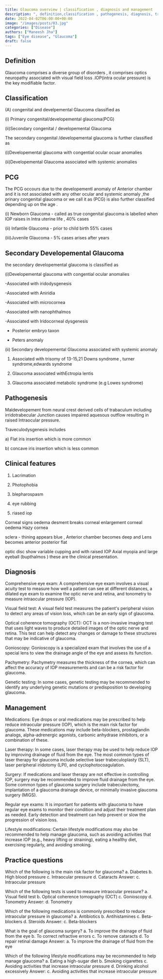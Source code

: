 ```yaml
---
title: Glaucoma overview | classification , diagnosis and management 
description: ", definition,classification , pathogenesis, diagnosis, treatment, "
date: 2022-04-02T06:00:00+00:00
image: "/images/posts/03.jpg"
categories: ["Disease"]
authors: ["Maneesh Jha"]
tags: ["Eye disease", "Glaucoma"]
draft: false
---
```

## Definition
Glaucoma comprises a diverse group of disorders , it comprises optics neuropathy associated with visual field loss .IOP(intra ocular pressure) is the key modifiable factor.

## Classification
(A) congenital and develpemental Glaucoma
classified as 

(i) Primary congenital/developemental glaucoma(PCG) 

(ii)Secondary congenital / developemental Glaucoma
              
The secondary congenital /developemental glaucoma is further classified as 

(i)Developemental glaucoma with congential ocular ocuar anomalies 

(ii)Developemental Glaucoma associated with systemic anomalies
                                                                           

## PCG
The PCG occours due to the developementl anomaly of Anterior chamber and it is not associated with any other ocular and systemic anomaly ,the prinary congenital glaucoma or we call it as (PCG) is also further classified  depending up on the age .

(i) Newborn Glaucoma - called as true congenital glaucoma is labelled when IOP raises in Intra uterine life , 40% cases

(ii) Infantile Glaucoma - prior to child birth 55% cases

(iii)Juvenile Glaucoma -  5% cases arises after  years 

## Secondary Developemental Glaucoma

the secondary developemental glaucoma is classified as

(i)Developemental glaucoma with congential ocular  anomalies 

-Associated with iridodysgenesis

-Associated with Aniridia

-Associated with microcornea

-Associated with nanophthalmos

-Associated with Iridocorneal dysgenesis

- Posterior embryo taxon

- Peters anomaly

(ii) Secondary developemental Glaucoma associated with systemic anomaly

1) Associated with trisomy of 13-15,21 Downs syndrome , turner syndrome,edwards syndrome

2) Glaucoma associated withEctropia lentis 

3) Glaucoma associated metabolic syndrome (e.g Lowes syndrome)


## Pathogenesis

Maldevelopement from neural crest derived cells of trabaculum including irridotrabecular Junction causes impaired aquesous outflow resulting in raised Intraocular pressure.

Traveculodysgenesis  includes 

a) Flat iris insertion which is more common

b) concave iris insertion which is less common


## Clinical features

1) Lacrimation

2) Photophobia

3) blepharospasm

4) eye rubbing

5) riased iop

Corneal signs
oedema 
desment breaks
corneal enlargement
corneal oedema
Hazy cornea

sclera - thining appears blue , Anterior chamber becomes deep and  Lens becomes anterior posterior flat

optic disc show variable cupping and with raised IOP Axial myopia and large eyeball (bupthalmos ) these are the clinical presentation.

## Diagnosis
Comprehensive eye exam: A comprehensive eye exam involves a visual acuity test to measure how well a patient can see at different distances, a dilated eye exam to examine the optic nerve and retina, and tonometry to measure intraocular pressure (IOP).

Visual field test: A visual field test measures the patient's peripheral vision to detect any areas of vision loss, which can be an early sign of glaucoma.

Optical coherence tomography (OCT): OCT is a non-invasive imaging test that uses light waves to produce detailed images of the optic nerve and retina. This test can help detect any changes or damage to these structures that may be indicative of glaucoma.

Gonioscopy: Gonioscopy is a specialized exam that involves the use of a special lens to view the drainage angle of the eye and assess its function.

Pachymetry: Pachymetry measures the thickness of the cornea, which can affect the accuracy of IOP measurements and can be a risk factor for glaucoma.

Genetic testing: In some cases, genetic testing may be recommended to identify any underlying genetic mutations or predisposition to developing glaucoma.
## Management
Medications: Eye drops or oral medications may be prescribed to help reduce intraocular pressure (IOP), which is the main risk factor for glaucoma. These medications may include beta-blockers, prostaglandin analogs, alpha-adrenergic agonists, carbonic anhydrase inhibitors, or a combination of these.

Laser therapy: In some cases, laser therapy may be used to help reduce IOP by improving drainage of fluid from the eye. The most common types of laser therapy for glaucoma include selective laser trabeculoplasty (SLT), laser peripheral iridotomy (LPI), and cyclophotocoagulation.

Surgery: If medications and laser therapy are not effective in controlling IOP, surgery may be recommended to improve fluid drainage from the eye. Some common types of glaucoma surgery include trabeculectomy, implantation of a glaucoma drainage device, or minimally invasive glaucoma surgery (MIGS).

Regular eye exams: It is important for patients with glaucoma to have regular eye exams to monitor their condition and adjust their treatment plan as needed. Early detection and treatment can help prevent or slow the progression of vision loss.

Lifestyle modifications: Certain lifestyle modifications may also be recommended to help manage glaucoma, such as avoiding activities that increase IOP (e.g., heavy lifting or straining), eating a healthy diet, exercising regularly, and avoiding smoking.


## Practice questions

Which of the following is the main risk factor for glaucoma?
a. Diabetes
b. High blood pressure
c. Intraocular pressure
d. Cataracts
Answer: c. Intraocular pressure

Which of the following tests is used to measure intraocular pressure?
a. Visual field test
b. Optical coherence tomography (OCT)
c. Gonioscopy
d. Tonometry
Answer: d. Tonometry

Which of the following medications is commonly prescribed to reduce intraocular pressure in glaucoma?
a. Antibiotics
b. Antihistamines
c. Beta-blockers
d. Steroids
Answer: c. Beta-blockers

What is the goal of glaucoma surgery?
a. To improve the drainage of fluid from the eye
b. To correct refractive errors
c. To remove cataracts
d. To repair retinal damage
Answer: a. To improve the drainage of fluid from the eye

Which of the following lifestyle modifications may be recommended to help manage glaucoma?
a. Eating a high-sugar diet
b. Smoking cigarettes
c. Avoiding activities that increase intraocular pressure
d. Drinking alcohol excessively
Answer: c. Avoiding activities that increase intraocular pressure
